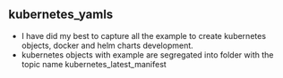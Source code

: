 ## kubernetes_yamls
- I have did my best to capture all the example to create kubernetes objects, docker and helm charts development.
- kubernetes objects with example are segregated into folder with the topic name kubernetes_latest_manifest